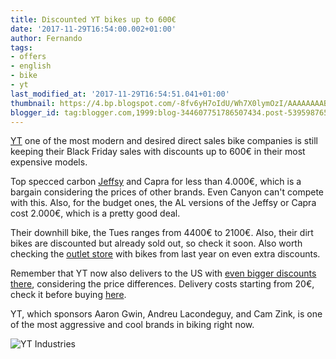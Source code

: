 ```yaml
---
title: Discounted YT bikes up to 600€
date: '2017-11-29T16:54:00.002+01:00'
author: Fernando
tags:
- offers
- english
- bike
- yt
last_modified_at: '2017-11-29T16:54:51.041+01:00'
thumbnail: https://4.bp.blogspot.com/-8fv6yH7oIdU/Wh7X0lymOzI/AAAAAAAABBU/z6o-xH2QrCQYCMn3rpf8cjNG92-pvPglgCLcBGAs/s72-c/YT%2BIndustries%2B-%2BMozilla%2BFirefox.jpg
blogger_id: tag:blogger.com,1999:blog-344607751786507434.post-5395987653642154333
---
```


[YT](https://www.yt-industries.com/en/) one of the most modern and desired direct sales bike companies is still keeping their Black Friday sales with discounts up to 600€ in their most expensive models.

Top specced carbon [Jeffsy](/2016/05/yt-jeffsy-review-pros-y-contras-deberia-comprarla.html) and Capra for less than 4.000€, which is a bargain considering the prices of other brands. Even Canyon can't compete with this. Also, for the budget ones, the AL versions of the Jeffsy or Capra cost 2.000€, which is a pretty good deal.

Their downhill bike, the Tues ranges from 4400€ to 2100€. Also, their dirt bikes are discounted but already sold out, so check it soon. Also worth checking the [outlet store](https://www.yt-industries.com/en/products/bike-outlet/) with bikes from last year on even extra discounts.

Remember that YT now also delivers to the US with [even bigger discounts there](https://www.yt-industries.com/en/shipping), considering the price differences. Delivery costs starting from 20€, check it before buying [here](https://www.yt-industries.com/en/shipping).

YT, which sponsors Aaron Gwin, Andreu Lacondeguy, and Cam Zink, is one of the most aggressive and cool brands in biking right now.

![YT Industries](https://4.bp.blogspot.com/-8fv6yH7oIdU/Wh7X0lymOzI/AAAAAAAABBU/z6o-xH2QrCQYCMn3rpf8cjNG92-pvPglgCLcBGAs/s1600/YT%2BIndustries%2B-%2BMozilla%2BFirefox.jpg)
